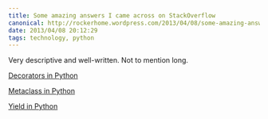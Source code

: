 ```yaml
---
title: Some amazing answers I came across on StackOverflow
canonical: http://rockerhome.wordpress.com/2013/04/08/some-amazing-answers-i-came-across-on-stackoverflow/
date: 2013/04/08 20:12:29
tags: technology, python
---
```

Very descriptive and well-written. Not to mention long.

[Decorators in Python](http://stackoverflow.com/questions/739654/understanding-python-decorators#1594484)

[Metaclass in Python](http://stackoverflow.com/questions/100003/what-is-a-metaclass-in-python/6581949#6581949)

[Yield in Python](http://stackoverflow.com/questions/231767/the-python-yield-keyword-explained/231855#231855)
